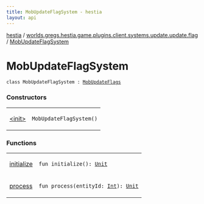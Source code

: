 ```yaml
---
title: MobUpdateFlagSystem - hestia
layout: api
---
```


<div class='api-docs-breadcrumbs'><a href="../../index.html">hestia</a> / <a href="../index.html">worlds.gregs.hestia.game.plugins.client.systems.update.update.flag</a> / <a href="./index.html">MobUpdateFlagSystem</a></div>

# MobUpdateFlagSystem

<div class="signature"><code><span class="keyword">class </span><span class="identifier">MobUpdateFlagSystem</span>&nbsp;<span class="symbol">:</span>&nbsp;<a href="../../worlds.gregs.hestia.game.api.client/-mob-update-flags/index.html"><span class="identifier">MobUpdateFlags</span></a></code></div>

### Constructors

<table class="api-docs-table">
<tbody>
<tr>
<td markdown="1">

<a href="-init-.html">&lt;init&gt;</a>


</td>
<td markdown="1">
<div class="signature"><code><span class="identifier">MobUpdateFlagSystem</span><span class="symbol">(</span><span class="symbol">)</span></code></div>

</td>
</tr>
</tbody>
</table>

### Functions

<table class="api-docs-table">
<tbody>
<tr>
<td markdown="1">

<a href="initialize.html">initialize</a>


</td>
<td markdown="1">
<div class="signature"><code><span class="keyword">fun </span><span class="identifier">initialize</span><span class="symbol">(</span><span class="symbol">)</span><span class="symbol">: </span><a href="https://kotlinlang.org/api/latest/jvm/stdlib/kotlin/-unit/index.html"><span class="identifier">Unit</span></a></code></div>

</td>
</tr>
<tr>
<td markdown="1">

<a href="process.html">process</a>


</td>
<td markdown="1">
<div class="signature"><code><span class="keyword">fun </span><span class="identifier">process</span><span class="symbol">(</span><span class="parameterName" id="worlds.gregs.hestia.game.plugins.client.systems.update.update.flag.MobUpdateFlagSystem$process(kotlin.Int)/entityId">entityId</span><span class="symbol">:</span>&nbsp;<a href="https://kotlinlang.org/api/latest/jvm/stdlib/kotlin/-int/index.html"><span class="identifier">Int</span></a><span class="symbol">)</span><span class="symbol">: </span><a href="https://kotlinlang.org/api/latest/jvm/stdlib/kotlin/-unit/index.html"><span class="identifier">Unit</span></a></code></div>

</td>
</tr>
</tbody>
</table>
